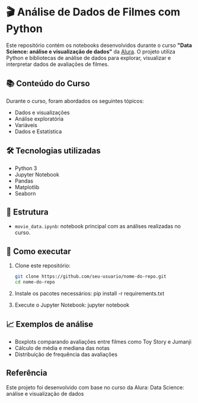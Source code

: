 # 🎬 Análise de Dados de Filmes com Python

Este repositório contém os notebooks desenvolvidos durante o curso **"Data Science: análise e visualização de dados"** da [Alura](https://www.alura.com.br/). O projeto utiliza Python e bibliotecas de análise de dados para explorar, visualizar e interpretar dados de avaliações de filmes.

## 📚 Conteúdo do Curso

Durante o curso, foram abordados os seguintes tópicos:

- Dados e visualizações
- Análise exploratória
- Variáveis
- Dados e Estatística

## 🛠️ Tecnologias utilizadas

- Python 3
- Jupyter Notebook
- Pandas
- Matplotlib
- Seaborn

## 📂 Estrutura

- `movie_data.ipynb`: notebook principal com as análises realizadas no curso.

## 🚀 Como executar

1. Clone este repositório:
   ```bash
   git clone https://github.com/seu-usuario/nome-do-repo.git
   cd nome-do-repo
   
2. Instale os pacotes necessários:
   pip install -r requirements.txt

3. Execute o Jupyter Notebook:
   jupyter notebook

## 📈 Exemplos de análise

- Boxplots comparando avaliações entre filmes como Toy Story e Jumanji
- Cálculo de média e mediana das notas
- Distribuição de frequência das avaliações

## Referência
Este projeto foi desenvolvido com base no curso da Alura:
Data Science: análise e visualização de dados
